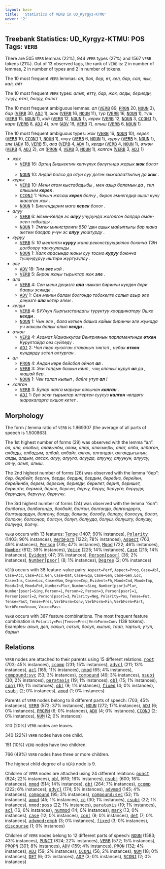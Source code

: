 ```yaml
---
layout: base
title:  'Statistics of VERB in UD_Kyrgyz-KTMU'
udver: '2'
---
```


## Treebank Statistics: UD_Kyrgyz-KTMU: POS Tags: `VERB`

There are 505 `VERB` lemmas (22%), 944 `VERB` types (27%) and 1567 `VERB` tokens (21%).
Out of 13 observed tags, the rank of `VERB` is: 2 in number of lemmas, 2 in number of types and 2 in number of tokens.

The 10 most frequent `VERB` lemmas: <em>ал, бол, бер, өт, кел, бар, сал, чык, кал, айт</em>

The 10 most frequent `VERB` types:  <em>алып, өттү, бар, жок, алды, берилди, түздү, өтөт, болду, болот</em>

The 10 most frequent ambiguous lemmas: <em>ал</em> (<tt><a href="ky_ktmu-pos-VERB.html">VERB</a></tt> 89, <tt><a href="ky_ktmu-pos-PRON.html">PRON</a></tt> 20, <tt><a href="ky_ktmu-pos-NOUN.html">NOUN</a></tt> 3), <em>бар</em> (<tt><a href="ky_ktmu-pos-VERB.html">VERB</a></tt> 30, <tt><a href="ky_ktmu-pos-ADJ.html">ADJ</a></tt> 1), <em>жок</em> (<tt><a href="ky_ktmu-pos-VERB.html">VERB</a></tt> 16, <tt><a href="ky_ktmu-pos-NOUN.html">NOUN</a></tt> 11), <em>тур</em> (<tt><a href="ky_ktmu-pos-VERB.html">VERB</a></tt> 16, <tt><a href="ky_ktmu-pos-NOUN.html">NOUN</a></tt> 1), <em>түш</em> (<tt><a href="ky_ktmu-pos-VERB.html">VERB</a></tt> 15, <tt><a href="ky_ktmu-pos-NOUN.html">NOUN</a></tt> 1), <em>кой</em> (<tt><a href="ky_ktmu-pos-VERB.html">VERB</a></tt> 12, <tt><a href="ky_ktmu-pos-NOUN.html">NOUN</a></tt> 1), <em>керек</em> (<tt><a href="ky_ktmu-pos-VERB.html">VERB</a></tt> 12, <tt><a href="ky_ktmu-pos-NOUN.html">NOUN</a></tt> 3, <tt><a href="ky_ktmu-pos-CCONJ.html">CCONJ</a></tt> 1), <em>кара</em> (<tt><a href="ky_ktmu-pos-VERB.html">VERB</a></tt> 8, <tt><a href="ky_ktmu-pos-ADJ.html">ADJ</a></tt> 4), <em>эле</em> (<tt><a href="ky_ktmu-pos-ADV.html">ADV</a></tt> 18, <tt><a href="ky_ktmu-pos-VERB.html">VERB</a></tt> 7), <em>алыш</em> (<tt><a href="ky_ktmu-pos-VERB.html">VERB</a></tt> 6, <tt><a href="ky_ktmu-pos-NOUN.html">NOUN</a></tt> 1)

The 10 most frequent ambiguous types:  <em>жок</em> (<tt><a href="ky_ktmu-pos-VERB.html">VERB</a></tt> 16, <tt><a href="ky_ktmu-pos-NOUN.html">NOUN</a></tt> 10), <em>керек</em> (<tt><a href="ky_ktmu-pos-VERB.html">VERB</a></tt> 10, <tt><a href="ky_ktmu-pos-CCONJ.html">CCONJ</a></tt> 1, <tt><a href="ky_ktmu-pos-NOUN.html">NOUN</a></tt> 1), <em>алуу</em> (<tt><a href="ky_ktmu-pos-VERB.html">VERB</a></tt> 6, <tt><a href="ky_ktmu-pos-NOUN.html">NOUN</a></tt> 1), <em>куруу</em> (<tt><a href="ky_ktmu-pos-VERB.html">VERB</a></tt> 5, <tt><a href="ky_ktmu-pos-NOUN.html">NOUN</a></tt> 1), <em>эле</em> (<tt><a href="ky_ktmu-pos-ADV.html">ADV</a></tt> 18, <tt><a href="ky_ktmu-pos-VERB.html">VERB</a></tt> 5), <em>ала</em> (<tt><a href="ky_ktmu-pos-VERB.html">VERB</a></tt> 4, <tt><a href="ky_ktmu-pos-ADV.html">ADV</a></tt> 1), <em>келди</em> (<tt><a href="ky_ktmu-pos-VERB.html">VERB</a></tt> 4, <tt><a href="ky_ktmu-pos-NOUN.html">NOUN</a></tt> 1), <em>өткөн</em> (<tt><a href="ky_ktmu-pos-VERB.html">VERB</a></tt> 4, <tt><a href="ky_ktmu-pos-ADJ.html">ADJ</a></tt> 2), <em>ал</em> (<tt><a href="ky_ktmu-pos-PRON.html">PRON</a></tt> 4, <tt><a href="ky_ktmu-pos-VERB.html">VERB</a></tt> 3, <tt><a href="ky_ktmu-pos-NOUN.html">NOUN</a></tt> 1), <em>калган</em> (<tt><a href="ky_ktmu-pos-VERB.html">VERB</a></tt> 3, <tt><a href="ky_ktmu-pos-ADJ.html">ADJ</a></tt> 1)


* <em>жок</em>
  * <tt><a href="ky_ktmu-pos-VERB.html">VERB</a></tt> 16: <em>Эртең Бишкектин көпчүлүк бөлүгүндө жарык <b>жок</b> болот .</em>
  * <tt><a href="ky_ktmu-pos-NOUN.html">NOUN</a></tt> 10: <em>Андай болсо да отун суу деген кыжаалаттыгың да <b>жок</b> .</em>
* <em>керек</em>
  * <tt><a href="ky_ktmu-pos-VERB.html">VERB</a></tt> 10: <em>Мени атам кыстабадыбы , мен азыр баламын да , тил алышым <b>керек</b> .</em>
  * <tt><a href="ky_ktmu-pos-CCONJ.html">CCONJ</a></tt> 1: <em>Чачын жасаш <b>керек</b> болчу , бирок эмнегедир ошол күнү жасаган жок .</em>
  * <tt><a href="ky_ktmu-pos-NOUN.html">NOUN</a></tt> 1: <em>Билгендерим мага <b>керек</b> болот .</em>
* <em>алуу</em>
  * <tt><a href="ky_ktmu-pos-VERB.html">VERB</a></tt> 6: <em>Ысык-Көлдө эс <b>алуу</b> учурунда жоголгон балдар аман-эсен табылды .</em>
  * <tt><a href="ky_ktmu-pos-NOUN.html">NOUN</a></tt> 1: <em>Эмгек министрлиги 550 'дөн ашык майыптыгы бар жана жетим балдар үчүн эс <b>алуу</b> уюштурду .</em>
* <em>куруу</em>
  * <tt><a href="ky_ktmu-pos-VERB.html">VERB</a></tt> 5: <em>10 мектепти <b>куруу</b> жана реконструкциялоо боюнча ТЭН долбоору талкууланды .</em>
  * <tt><a href="ky_ktmu-pos-NOUN.html">NOUN</a></tt> 1: <em>Калк арасында жаңы суу тосмо <b>куруу</b> боюнча түшүндүрүү иштери жүргүзүлдү .</em>
* <em>эле</em>
  * <tt><a href="ky_ktmu-pos-ADV.html">ADV</a></tt> 18: <em>Тим <b>эле</b> кой .</em>
  * <tt><a href="ky_ktmu-pos-VERB.html">VERB</a></tt> 5: <em>Бирок жаңы тырыктар жок <b>эле</b> .</em>
* <em>ала</em>
  * <tt><a href="ky_ktmu-pos-VERB.html">VERB</a></tt> 4: <em>Сен мени деңизге <b>ала</b> чыккан биринчи күндөн бери баары эсимде .</em>
  * <tt><a href="ky_ktmu-pos-ADV.html">ADV</a></tt> 1: <em>Сен менин балам болгондо тобокелге салып азыр эле деңизге <b>ала</b> кетер элем .</em>
* <em>келди</em>
  * <tt><a href="ky_ktmu-pos-VERB.html">VERB</a></tt> 4: <em>БУУнун Кыргызстандагы туруктуу координатору Ошко <b>келди</b> .</em>
  * <tt><a href="ky_ktmu-pos-NOUN.html">NOUN</a></tt> 1: <em>Чын эле , бала кеткен башка кайык биринчи эле жумада үч жакшы балык алып <b>келди</b> .</em>
* <em>өткөн</em>
  * <tt><a href="ky_ktmu-pos-VERB.html">VERB</a></tt> 4: <em>Азамат Жаманкулов Венгриянын парламентинде <b>өткөн</b> Курултайда сөз сүйлөдү .</em>
  * <tt><a href="ky_ktmu-pos-ADJ.html">ADJ</a></tt> 2: <em>Чал пиво куюлган стаканын тиктеп , небак <b>өткөн</b> күндөрдү эстеп олтурган .</em>
* <em>ал</em>
  * <tt><a href="ky_ktmu-pos-PRON.html">PRON</a></tt> 4: <em>Андан көрө бейсбол ойноп <b>ал</b> .</em>
  * <tt><a href="ky_ktmu-pos-VERB.html">VERB</a></tt> 3: <em>Эки талдын башын ийип , чоң алачык куруп <b>ал</b> да , жашай бер .</em>
  * <tt><a href="ky_ktmu-pos-NOUN.html">NOUN</a></tt> 1: <em>Чек талап кылып , байге утуп <b>ал</b> !</em>
* <em>калган</em>
  * <tt><a href="ky_ktmu-pos-VERB.html">VERB</a></tt> 3: <em>Булар чалга маркум аялынан <b>калган</b> .</em>
  * <tt><a href="ky_ktmu-pos-ADJ.html">ADJ</a></tt> 1: <em>Бул эски тырыктар илгертен суусуз <b>калган</b> чөлдөгү жаракаларга окшоп кетет .</em>

## Morphology

The form / lemma ratio of `VERB` is 1.869307 (the average of all parts of speech is 1.500863).

The 1st highest number of forms (29) was observed with the lemma “ал”: <em>ал, ала, алабыз, алайынбы, алам, алар, аласыңбы, алат, алба, албаган, албады, албадым, албай, албайт, алган, алгандан, алгандыгынын, алды, алдым, алсак, алуу, алууга, алууда, алууну, алуунун, алуусу, алчу, алып, алыш</em>.

The 2nd highest number of forms (26) was observed with the lemma “бер”: <em>бер, бербейт, берген, берди, бердик, бердим, беребиз, берейин, берейинби, берем, бересиң, берилди, берилет, берип, беришет, беришти, бермей, берсе, берсең, берчү, берүү, берүүгө, берүүдө, берүүдөн, берүүнү, берүүчү</em>.

The 3rd highest number of forms (24) was observed with the lemma “бол”: <em>болбогон, болбогондо, болбойт, болгон, болгондо, болгондорго, болгондордун, болгону, болду, болмок, болобу, болору, болосуң, болот, болоюн, болсоңор, болсун, болуп, болууда, болуш, болушту, болушу, болуңуз, болчу</em>.

`VERB` occurs with 13 features: <tt><a href="ky_ktmu-feat-Tense.html">Tense</a></tt> (1407; 90% instances), <tt><a href="ky_ktmu-feat-Polarity.html">Polarity</a></tt> (1403; 90% instances), <tt><a href="ky_ktmu-feat-VerbForm.html">VerbForm</a></tt> (1222; 78% instances), <tt><a href="ky_ktmu-feat-Aspect.html">Aspect</a></tt> (763; 49% instances), <tt><a href="ky_ktmu-feat-Person.html">Person</a></tt> (735; 47% instances), <tt><a href="ky_ktmu-feat-Mood.html">Mood</a></tt> (722; 46% instances), <tt><a href="ky_ktmu-feat-Number.html">Number</a></tt> (612; 39% instances), <tt><a href="ky_ktmu-feat-Voice.html">Voice</a></tt> (225; 14% instances), <tt><a href="ky_ktmu-feat-Case.html">Case</a></tt> (215; 14% instances), <tt><a href="ky_ktmu-feat-Evident.html">Evident</a></tt> (47; 3% instances), <tt><a href="ky_ktmu-feat-Person-psor.html">Person[psor]</a></tt> (36; 2% instances), <tt><a href="ky_ktmu-feat-Number-psor.html">Number[psor]</a></tt> (8; 1% instances), <tt><a href="ky_ktmu-feat-Degree.html">Degree</a></tt> (2; 0% instances)

`VERB` occurs with 38 feature-value pairs: `Aspect=Perf`, `Aspect=Prog`, `Case=Abl`, `Case=Acc`, `Case=Acc,Gen`, `Case=Dat`, `Case=Equ`, `Case=Gen`, `Case=Gen,Loc`, `Case=Ins`, `Case=Loc`, `Case=Nom`, `Degree=Cmp`, `Evident=Fh`, `Mood=Cnd`, `Mood=Imp`, `Mood=Ind`, `Mood=Pot`, `Number=Plur`, `Number=Sing`, `Number[psor]=Plur`, `Number[psor]=Sing`, `Person=1`, `Person=2`, `Person=3`, `Person[psor]=1`, `Person[psor]=2`, `Person[psor]=3`, `Polarity=Neg`, `Polarity=Pos`, `Tense=Fut`, `Tense=Past`, `Tense=Pres`, `VerbForm=Conv`, `VerbForm=Fin`, `VerbForm=Part`, `VerbForm=Vnoun`, `Voice=Pass`

`VERB` occurs with 387 feature combinations.
The most frequent feature combination is `Polarity=Pos|Tense=Pres|VerbForm=Conv` (139 tokens).
Examples: <em>алып, деп, салып, сатып, болуп, кылып, таап, тартып, утуп, барып</em>


## Relations

`VERB` nodes are attached to their parents using 15 different relations: <tt><a href="ky_ktmu-dep-root.html">root</a></tt> (703; 45% instances), <tt><a href="ky_ktmu-dep-ccomp.html">ccomp</a></tt> (231; 15% instances), <tt><a href="ky_ktmu-dep-advcl.html">advcl</a></tt> (211; 13% instances), <tt><a href="ky_ktmu-dep-acl.html">acl</a></tt> (165; 11% instances), <tt><a href="ky_ktmu-dep-nmod.html">nmod</a></tt> (65; 4% instances), <tt><a href="ky_ktmu-dep-compound-svc.html">compound:svc</a></tt> (53; 3% instances), <tt><a href="ky_ktmu-dep-compound.html">compound</a></tt> (49; 3% instances), <tt><a href="ky_ktmu-dep-nsubj.html">nsubj</a></tt> (30; 2% instances), <tt><a href="ky_ktmu-dep-parataxis.html">parataxis</a></tt> (19; 1% instances), <tt><a href="ky_ktmu-dep-obl.html">obl</a></tt> (15; 1% instances), <tt><a href="ky_ktmu-dep-conj.html">conj</a></tt> (10; 1% instances), <tt><a href="ky_ktmu-dep-obj.html">obj</a></tt> (9; 1% instances), <tt><a href="ky_ktmu-dep-fixed.html">fixed</a></tt> (4; 0% instances), <tt><a href="ky_ktmu-dep-csubj.html">csubj</a></tt> (2; 0% instances), <tt><a href="ky_ktmu-dep-amod.html">amod</a></tt> (1; 0% instances)

Parents of `VERB` nodes belong to 8 different parts of speech:  (703; 45% instances), <tt><a href="ky_ktmu-pos-VERB.html">VERB</a></tt> (572; 37% instances), <tt><a href="ky_ktmu-pos-NOUN.html">NOUN</a></tt> (272; 17% instances), <tt><a href="ky_ktmu-pos-ADJ.html">ADJ</a></tt> (6; 0% instances), <tt><a href="ky_ktmu-pos-PROPN.html">PROPN</a></tt> (6; 0% instances), <tt><a href="ky_ktmu-pos-ADV.html">ADV</a></tt> (4; 0% instances), <tt><a href="ky_ktmu-pos-CCONJ.html">CCONJ</a></tt> (2; 0% instances), <tt><a href="ky_ktmu-pos-NUM.html">NUM</a></tt> (2; 0% instances)

310 (20%) `VERB` nodes are leaves.

340 (22%) `VERB` nodes have one child.

151 (10%) `VERB` nodes have two children.

766 (49%) `VERB` nodes have three or more children.

The highest child degree of a `VERB` node is 9.

Children of `VERB` nodes are attached using 24 different relations: <tt><a href="ky_ktmu-dep-punct.html">punct</a></tt> (824; 22% instances), <tt><a href="ky_ktmu-dep-obl.html">obl</a></tt> (610; 16% instances), <tt><a href="ky_ktmu-dep-nsubj.html">nsubj</a></tt> (600; 16% instances), <tt><a href="ky_ktmu-dep-nmod.html">nmod</a></tt> (514; 14% instances), <tt><a href="ky_ktmu-dep-obj.html">obj</a></tt> (264; 7% instances), <tt><a href="ky_ktmu-dep-ccomp.html">ccomp</a></tt> (222; 6% instances), <tt><a href="ky_ktmu-dep-advcl.html">advcl</a></tt> (174; 5% instances), <tt><a href="ky_ktmu-dep-advmod.html">advmod</a></tt> (145; 4% instances), <tt><a href="ky_ktmu-dep-compound.html">compound</a></tt> (95; 3% instances), <tt><a href="ky_ktmu-dep-compound-svc.html">compound:svc</a></tt> (52; 1% instances), <tt><a href="ky_ktmu-dep-amod.html">amod</a></tt> (45; 1% instances), <tt><a href="ky_ktmu-dep-cc.html">cc</a></tt> (30; 1% instances), <tt><a href="ky_ktmu-dep-csubj.html">csubj</a></tt> (22; 1% instances), <tt><a href="ky_ktmu-dep-nmod-poss.html">nmod:poss</a></tt> (22; 1% instances), <tt><a href="ky_ktmu-dep-parataxis.html">parataxis</a></tt> (19; 1% instances), <tt><a href="ky_ktmu-dep-acl.html">acl</a></tt> (16; 0% instances), <tt><a href="ky_ktmu-dep-nummod.html">nummod</a></tt> (14; 0% instances), <tt><a href="ky_ktmu-dep-mark.html">mark</a></tt> (13; 0% instances), <tt><a href="ky_ktmu-dep-case.html">case</a></tt> (12; 0% instances), <tt><a href="ky_ktmu-dep-conj.html">conj</a></tt> (8; 0% instances), <tt><a href="ky_ktmu-dep-det.html">det</a></tt> (7; 0% instances), <tt><a href="ky_ktmu-dep-advmod-emph.html">advmod:emph</a></tt> (3; 0% instances), <tt><a href="ky_ktmu-dep-fixed.html">fixed</a></tt> (3; 0% instances), <tt><a href="ky_ktmu-dep-discourse.html">discourse</a></tt> (1; 0% instances)

Children of `VERB` nodes belong to 12 different parts of speech: <tt><a href="ky_ktmu-pos-NOUN.html">NOUN</a></tt> (1583; 43% instances), <tt><a href="ky_ktmu-pos-PUNCT.html">PUNCT</a></tt> (824; 22% instances), <tt><a href="ky_ktmu-pos-VERB.html">VERB</a></tt> (572; 15% instances), <tt><a href="ky_ktmu-pos-PROPN.html">PROPN</a></tt> (301; 8% instances), <tt><a href="ky_ktmu-pos-ADV.html">ADV</a></tt> (159; 4% instances), <tt><a href="ky_ktmu-pos-PRON.html">PRON</a></tt> (132; 4% instances), <tt><a href="ky_ktmu-pos-ADJ.html">ADJ</a></tt> (59; 2% instances), <tt><a href="ky_ktmu-pos-CCONJ.html">CCONJ</a></tt> (56; 2% instances), <tt><a href="ky_ktmu-pos-NUM.html">NUM</a></tt> (18; 0% instances), <tt><a href="ky_ktmu-pos-DET.html">DET</a></tt> (6; 0% instances), <tt><a href="ky_ktmu-pos-ADP.html">ADP</a></tt> (3; 0% instances), <tt><a href="ky_ktmu-pos-SCONJ.html">SCONJ</a></tt> (2; 0% instances)


